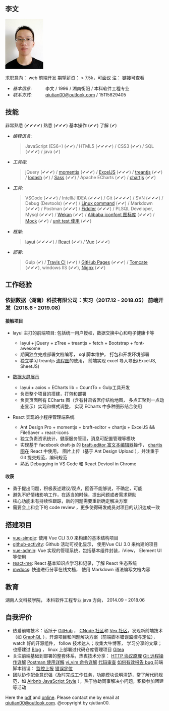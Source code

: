 ## 李文 

![pic](me/img/me.jpg)

求职意向： web 前端开发   期望薪资： > 7.5k，可面议  注： 链接可查看

* _基本信息_:&nbsp;&nbsp;&nbsp;&nbsp;&nbsp;&nbsp;&nbsp;&nbsp;&nbsp;&nbsp;&nbsp;李文 / 1996 / 湖南衡阳 / 本科软件工程专业
* _联系方式_:&nbsp;&nbsp;&nbsp;&nbsp;&nbsp;&nbsp;&nbsp;&nbsp;&nbsp;&nbsp;&nbsp;qiutian00@outlook.com / 15115829405

## 技能 

非常熟悉 (✔✔✔✔)  熟悉 (✔✔✔)  基本操作 (✔✔)  了解 (✔)

* _编程语言_: 
  
  > JavaScript (ES6+) (✔✔) / HTML5 (✔✔✔✔) / CSS3 (✔✔)  / SQL (✔✔✔) / java (✔)

* _工具库_: 
  
  > jQuery  (✔✔✔) / [momentjs](https://momentjs.com/)  (✔✔✔) / [ExcelJS](https://github.com/ExcelJS/ExcelJS)  (✔✔✔) / [treantjs](https://github.com/fperucic/treant-js) (✔✔) / [lodash](https://github.com/lodash/lodash/) (✔) / 
  > [Sass](https://sass-lang.com/guide) (✔✔) / Apache ECharts (✔✔) / [chartjs](https://www.chartjs.org/) (✔✔)

* _工具_: 
  
  > VSCode (✔✔✔) / IntelliJ IDEA (✔✔✔) / Git (✔✔✔✔) / SVN (✔✔✔) / Debug (Devtools) (✔✔✔) /
  > [Linux command](https://wangchujiang.com/linux-command/) (✔✔) / Markdown (✔✔✔) / Postman (✔✔✔) / [Fiddler](https://www.telerik.com/fiddler) (✔✔✔) /
  > PLSQL Developer, Mysql (✔✔✔) / [Wekan](https://github.com/wekan/wekan) (✔✔) / [Alibaba iconfont 图标库](https://www.iconfont.cn/) (✔✔✔) / [Mock](https://github.com/nuysoft/Mock) (✔✔) /
  > [unit test 使用](https://cnodejs.org/topic/55b9e875f36f579657fc52f3) (✔✔)

* _框架_: 
  
    > [layui](https://www.layui.com/) (✔✔✔✔) / [React](https://reactjs.org/) (✔✔) / [Vue](https://cn.vuejs.org/) (✔✔✔)

* _部署_: 
  
    > Gulp (✔) / [Travis CI](https://www.travis-ci.org/) (✔✔)  / [GitHub Pages](https://pages.github.com/) (✔✔✔) /  [Tomcate](http://tomcat.apache.org/) (✔✔✔), windows IIS (✔✔), [Nignx](http://nginx.org/en/) (✔✔)

## 工作经验

### 依据数据（湖南）科技有限公司：实习（2017.12 - 2018.05）  前端开发（2018.6 - 2019.08）

#### 接触项目

* layui 主打的前端项目: 包括统一用户授权，数据交换中心和电子健康卡等
    *  layui + jQuery + zTree + treantjs + fetch + Bootstrap + font-awesome
    *  期间独立完成部署文档编写， sql 脚本维护， 打包和开发环境部署
    *  独立学习 treantjs [流程图](me/img/treant_demo.png)的使用， 前端实现 excel 导入导出(ExcelJS, SheetJS)


* [数据大屏展示](https://github.com/qiutian00/large-screen-show)
    * layui + axios + ECharts lib + CountTo + Gulp工具开发 
    * 负责整个项目的搭建，打包和部署
    * 负责页面所有 ECharts 图（含有甘肃省医疗结构地图， 多点汇聚到一点动态显示）实现和样式调整， 实现 ECharts 中多种图形结合使用
  

* React 实现的小程序管理端系统
    * Ant Design Pro + momentjs + braft-editor + chartjs + ExcelJS && FileSaver + react-icons
    * 独立负责资讯统计，健康服务管理，消息可配置管理等模块
    * 实现基于 facebook draft-js 的 [braft-editor 富文本编辑器](https://github.com/margox/braft-editor)操作， [chartjs   图](https://github.com/chartjs/Chart.js)在 React 中使用， 图片上传（基于 Ant Design Upload ），并注重于 Git 提交规范，编码规范
    * 熟悉 Debugging in VS Code 和 React Devtool in Chrome

#### 收获
- 勇于提出问题，积极表述建议/观点，回答不能够说，不确定，可能
- 避免不好情绪影响工作，在适当的时候，提出问题或者需求帮助        
- 核心功能未有持续性跟踪，新的问题需要重新确定解决方案
- 需要会上和会下的 code review ，更多使得研发成员对项目的认识达成一致

## 搭建项目

* [vue-simple](https://github.com/qiutian00/vue-simple): 使用 Vue CLI 3.0 来构建的基本结构项目
* [github-activity](https://github.com/qiutian00/github-activity): Github 活动可视化显示， 使用Vue CLI 3.0 来构建的项目
* [vue-admin](https://github.com/qiutian00/vue-admin): Vue 实现的管理系统，包括基本组件封装，iView， Element UI 等使用
* [react-me](https://github.com/qiutian00/react-me): React 基本知识点学习和记录，了解 React 生态系统
* [mydocs](https://github.com/qiutian00/mydocs): 快速进行分享在线文档， 使用 Markdown 语法编写文档内容

## 教育

湖南人文科技学院， 本科软件工程专业 java 方向， 2014.09 - 2018.06

## 自我评价

* 热爱前端技术：活跃于 [GitHub](https://github.com/qiutian00) ， [CNode 社区](https://cnodejs.org/user/qiutian00)和 [Vex 社区](https://www.v2ex.com/)，发现新前端技术（如 [GraphQL](https://github.com/graphql-go/graphql) ），开源项目和问题解决方案（前端脚本错误监控与定位）， watch 好的开源组件， follow 技术达人；收集大牛博客， 学习分享的文章；也搭建过 [Blog](https://qiutian00.github.io/) ， linux 上部署过代码仓库管理项目 [Gitea](https://github.com/go-gitea/gitea)
* 关注前端基础到部署的整套体系，热衷技术分享： [HTTP 协议原理](me/share/HTTP协议原理分享.pdf) [Git 远程操作详解](me/share/Git远程操作详解-阮一峰.pdf) [Postman 使用详解](me/share/postman的使用方法详解.pdf) [vi_vim 命令详解](me/share/vi_vim命令使用详解.pdf) [代码审查](me/share/codeReview) [如何有效报告 bug ](me/share/如何有效地报告Bug.pdf)
前端脚本错误： [监控上报](https://github.com/joeyguo/blog/issues/13) [错误定位](https://github.com/joeyguo/blog/issues/14)
* 团队协作配合意识强（及时完成工作任务，功能模块说明清楚，常了解代码规范，如 [Airbnb JavaScript Style](https://github.com/sivan/javascript-style-guide) ），热于协助同事解决小问题，积极参加团建等活动


Here the [pdf](me/resume/qiutian00_resume.pdf) and [online](https://qiutian00.github.io/resume/).
Please contact me by email at qiutian00@outlook.com.
@copyright by qiutian00.
